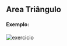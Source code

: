 ## Area Triângulo



#### Exemplo:

![exercicio](
https://github.com/LevyMatias/ImagensGithub/blob/main/img%20exercicios/C_sharp_oop_course/m%C3%B3dulo-4/areaTrianguloxey/Ex.areaTriangulo.png
)